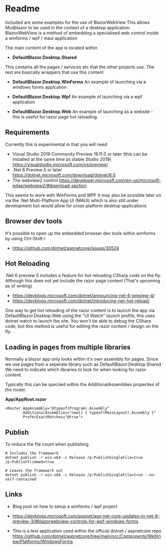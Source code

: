 # Readme

Included are some examples for the use of BlazorWebView
This allows Mudblazor to be used in the context of a desktop application.
BlazorWebView is a method of embedding a specialised web control inside a winforms / wpf / maui application

The main content of the app is located within 

  * **DefaultBlazor.Desktop.Shared**

This contains all the pages / services etc that the other projects use.
The rest are basically wrappers that use this content

  * **DefaultBlazor.Desktop.WinForms**
    An example of launching via a windows forms applcation

  * **DefaultBlazor.Desktop.Wpf**
    An example of launching via a wpf application

  * **DefaultBlazor.Desktop.Web**
    An example of launching as a website - this is useful for razor page hot reloading.


## Requirements

Currently this is experimental in that you will need

  * Visual Studio 2019 Community Preview 16.11.0 or later
    (this can be installed at the same time as stable Studio 2019)
    https://visualstudio.microsoft.com/vs/preview/
  * .Net 6 Preview 5 or later
    https://dotnet.microsoft.com/download/dotnet/6.0
  * The webview2 control
    https://developer.microsoft.com/en-us/microsoft-edge/webview2/#download-section

This seems to work with WinForms and WPF
It may also be possible later on via the .Net Multi-Platform App UI (MAUI) which is also still under development but would allow for cross platform desktop applications.


## Browser dev tools

It's possible to open up the embedded browser dev tools within winforms by using Ctrl-Shift-i

  * https://github.com/dotnet/aspnetcore/issues/30524


## Hot Reloading

.Net 6 preview 5 includes a feature for hot reloading CSharp code on the fly.
Although this does not yet include the razor page content (That's upcoming as of writing)

  * https://devblogs.microsoft.com/dotnet/announcing-net-6-preview-4/
  * https://devblogs.microsoft.com/dotnet/introducing-net-hot-reload/

One way to get hot reloading of the razor content is to launch the app via DefaultBlazor.Desktop.Web
using the "UI Watch" launch profile, this uses dotnet watch to launch the site.
You won't be able to debug the CSharp code, but this method is useful for editing the razor content / design on the fly.


## Loading in pages from multiple libraries

Normally a blazor app only looks within it's own assembly for pages.
Since we use pages from a seperate library such as DefaultBlazor.Desktop.Shared
We need to indicate which libraries to look for when looking for razor content.

Typically this can be speciied within the AdditionalAssemblies properties of the router.

**App/AppRoot.razor**
```
<Router AppAssembly="@typeof(Program).Assembly"
        AdditionalAssemblies="new[] { typeof(MainLayout).Assembly }"
        PreferExactMatches="@true">

```


## Publish

To reduce the file count when publishing
```
# Includes the framework
dotnet publish -r win-x64 -c Release /p:PublishSingleFile=true /p:PublishTrimmed=true

# Leaves the framework out
dotnet publish -r win-x64 -c Release /p:PublishSingleFile=true --no-self-contained
```


## Links

  * Blog post on how to setup a winforms / wpf project
  * https://devblogs.microsoft.com/aspnet/asp-net-core-updates-in-net-6-preview-3/#blazorwebview-controls-for-wpf-windows-forms

  * This is a test application used within the official dotnet / aspnetcore repo
    https://github.com/dotnet/aspnetcore/tree/main/src/Components/WebView/Platforms/WindowsForms
